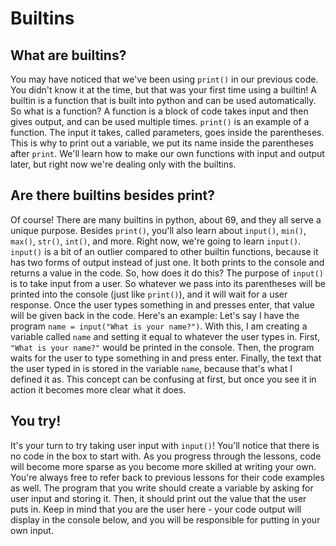 # Builtins
## What are builtins?
You may have noticed that we've been using `print()` in our previous code. 
You didn't know it at the time, but that was your first time using a builtin! 
A builtin is a function that is built into python and can be used automatically. So what is a function?
A function is a block of code takes input and then gives output, and can be used multiple times. 
`print()` is an example of a function. The input it takes, called parameters, goes inside the parentheses.
This is why to print out a variable, we put its name inside the parentheses after `print`. 
We'll learn how to make our own functions with input and output later, but right now we're dealing only with the builtins.

## Are there builtins besides print?
Of course! There are many builtins in python, about 69, and they all serve a unique purpose. 
Besides `print()`, you'll also learn about `input()`, `min()`, `max()`, `str()`, `int()`, and more. 
Right now, we're going to learn `input()`.
`input()` is a bit of an outlier compared to other builtin functions, because it has two forms of output instead of just one. 
It both prints to the console and returns a value in the code. So, how does it do this?
The purpose of `input()` is to take input from a user. 
So whatever we pass into its parentheses will be printed into the console (just like `print()`), and it will wait for a user response.
Once the user types something in and presses enter, that value will be given back in the code.
Here's an example: Let's say I have the program `name = input("What is your name?")`.
With this, I am creating a variable called `name` and setting it equal to whatever the user types in.
First, `"What is your name?"` would be printed in the console. 
Then, the program waits for the user to type something in and press enter. 
Finally, the text that the user typed in is stored in the variable `name`, because that's what I defined it as.
This concept can be confusing at first, but once you see it in action it becomes more clear what it does.

## You try!
It's your turn to try taking user input with `input()`! You'll notice that there is no code in the box to start with.
As you progress through the lessons, code will become more sparse as you become more skilled at writing your own.
You're always free to refer back to previous lessons for their code examples as well. 
The program that you write should create a variable by asking for user input and storing it.
Then, it should print out the value that the user puts in. 
Keep in mind that you are the user here - your code output will display in the console below, 
and you will be responsible for putting in your own input. 
